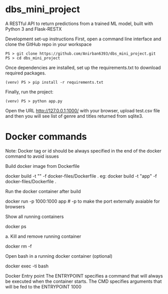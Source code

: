 # dbs_mini_project


A RESTful API to return predictions from a trained ML model, built with Python 3 and Flask-RESTX

Development set-up instructions
First, open a command line interface and clone the GitHub repo in your workspace

```
PS > git clone https://github.com/Anirban6393/dbs_mini_project.git
PS > cd dbs_mini_project
```

Once dependencies are installed, set up the requirements.txt to download required packages.
```
(venv) PS > pip install -r requirements.txt
```


Finally, run the project:
```
(venv) PS > python app.py
```

Open the URL http://127.0.0.1:1000/ with your browser, upload test.csv file and then you will see list of genre and titles returned from sqlite3.


# Docker commands
Note: Docker tag or id should be always specified in the end of the docker command to avoid issues

Build docker image from Dockerfile

docker build -t "<app name>" -f docker-files/Dockerfile . eg: docker build -t "app" -f docker-files/Dockerfile .

Run the docker container after build

docker run -p 1000:1000 app # -p to make the port externally avaiable for browsers

Show all running containers

docker ps

a. Kill and remove running container

docker rm <containerid> -f

Open bash in a running docker container (optional)

docker exec -ti <containerid> bash

Docker Entry point The ENTRYPOINT specifies a command that will always be executed when the container starts. The CMD specifies arguments that will be fed to the ENTRYPOINT 1000
